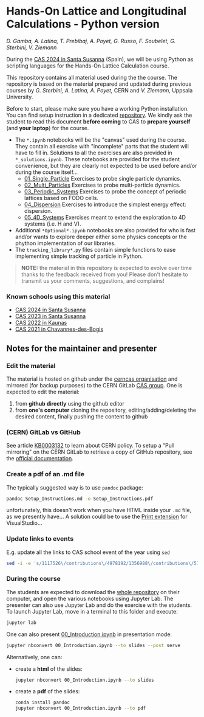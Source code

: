 # Hands-On Lattice and Longitudinal Calculations - Python version
*D. Gamba, A. Latina, T. Prebibaj, A. Poyet, G. Russo, F. Soubelet, G. Sterbini, V. Ziemann*

During the [CAS 2024 in Santa Susanna](https://indico.cern.ch/event/1356988/) (Spain), we will be using Python as scripting languages for the Hands-On Lattice Calculation course.

This repository contains all material used during the the course.
The repository is based on the material prepared and updated during previous courses by *G. Sterbini, A. Latina, A. Poyet,* CERN and *V. Ziemann,* Uppsala University.

Before to start, please make sure you have a working Python installation. You can find setup instruction in a dedicated [repository](https://github.com/cerncas/hands-on-python/blob/main/Setup_Instructions.md). We kindly ask the student to read this document **before coming** to CAS to **prepare yourself** (and **your laptop**) for the course. 


- The `*.ipynb` notebooks will be the "canvas" used during the course. They contain all exercise with "incomplete" parts that the student will have to fill in. Solutions to all the exercises are also provided in `*_solutions.ipynb`. These notebooks are provided for the student convenience, but they are clearly not expected to be used before and/or during the course itself...
    - [01_Single_Particle](./01_Single_Particle_Optional_Physics.ipynb) Exercises to probe single particle dynamics.
    - [02_Multi_Particles](./02_Multi_Particles.ipynb) Exercises to probe multi-particle dynamics.
    - [03_Periodic_Systems](./03_Periodic_Systems.ipynb) Exercises to probe the concept of periodic lattices based on FODO cells.
    - [04_Dispersion](./04_Dispersion.ipynb) Exercises to introduce the simplest energy effect: dispersion.
    - [05_4D_Systems](./05_4D_Systems.ipynb) Exercises meant to extend the exploration to 4D systems (i.e. H and V).
- Additional `*Optional*.ipynb` notebooks are also provided for who is fast and/or wants to explore deeper either some physics concepts or the phython implementation of our libraries.
- The `tracking_library*.py` files contain simple functions to ease implementing simple tracking of particle in Python.

> **NOTE:** the material in this repository is expected to evolve over time thanks to the feedback received from you! Please don't hesitate to transmit us your comments, suggestions, and complains!

### Known schools using this material

- [CAS 2024 in Santa Susanna](https://indico.cern.ch/event/1356988/)
- [CAS 2023 in Santa Susanna](https://indico.cern.ch/event/1226773/)
- [CAS 2022 in Kaunas](https://indico.cern.ch/event/1117526/)
- [CAS 2021 in Chavannes-des-Bogis](https://indico.cern.ch/event/1022988/)

## Notes for the maintainer and presenter

### Edit the material

The material is hosted on github under the [cerncas organisation](https://github.com/cerncas/) and mirrored (for backup purposes) to the CERN GitLab [CAS group](https://gitlab.cern.ch/cas).
One is expected to edit the material:

1. from **github directly** using the github editor
2. from **one's computer** cloning the repository, editing/adding/deleting the desired content, finally pushing the content to github

### (CERN) GitLab vs GitHub

See article [KB0003132](https://cern.service-now.com/service-portal?id=kb_article&n=KB0003132) to learn about CERN policy.
To setup a "Pull mirroring" on the CERN GitLab to retrieve a copy of GitHub repository, see the [official documentation](https://docs.gitlab.com/ee/user/project/repository/mirror/pull.html).

### Create a pdf of an .md file

The typically suggested way is to use `pandoc` package:

```bash
pandoc Setup_Instructions.md -o Setup_Instructions.pdf
```

unfortunately, this doesn't work when you have HTML inside your `.md` file, as we presently have...
A solution could be to use the [Print extension](https://marketplace.visualstudio.com/items?itemName=pdconsec.vscode-print) for VisualStudio...

### Update links to events

E.g. update all the links to CAS school event of the year using `sed`

```bash
sed -i -e 's/1117526\/contributions\/4978192/1356988\/contributions\/5713241/g' 01_Single_Particle_solutions.ipynb
```

### During the course

The students are expected to download the [whole repository](https://github.com/cerncas/hands-on-lattice-exercises/archive/refs/heads/master.zip) on their computer, and open the various notebooks using Jupyter Lab.
The presenter can also use Jupyter Lab and do the exercise with the students. To launch Jupyter Lab, move in a terminal to this folder and execute:

```bash
jupyter lab
```

One can also present [00_Introduction.ipynb](./00_Introduction.ipynb) in presentation mode:

```bash
jupyter nbconvert 00_Introduction.ipynb --to slides --post serve
```

Alternatively, one can:

- create a **html** of the slides:
   ```bash
   jupyter nbconvert 00_Introduction.ipynb --to slides
   ```
- create a **pdf** of the slides:
   ```bash
   conda install pandoc
   jupyter nbconvert 00_Introduction.ipynb --to pdf
   ```
